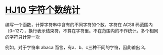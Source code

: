 # [HJ10 字符个数统计](https://www.nowcoder.com/practice/eb94f6a5b2ba49c6ac72d40b5ce95f50)

编写一个函数，计算字符串中含有的不同字符的个数。字符在 ACSII 码范围内（0~127），换行表示结束符，不算在字符里。不在范围内的不作统计。多个相同的字符只计算一次

例如，对于字符串 abaca 而言，有a、b、c三种不同的字符，因此输出 3。